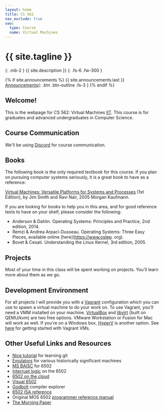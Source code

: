 ```yaml
---
layout: home
title: CS 562
nav_exclude: true
seo:
  type: Course
  name: Virtual Machines
---
```


# {{ site.tagline }}
{: .mb-2 }
{{ site.description }}
{: .fs-6 .fw-300 }

{% if site.announcements %}
{{ site.announcements.last }}
[Announcements](announcements.md){: .btn .btn-outline .fs-3 }
{% endif %}

## Welcome!

This is the webpage for CS 562: Virtual Machines
[IIT](https://iit.edu).  This course is for graduates and advanced undergraduates in Computer Science.

## Course Communication
We'll be using [Discord](https://discord.gg/dXuteHWX) for course communication. 

## Books
The following book is the only required textbook for this course. If you plan
on pursuing computer systems seriously, it is a great book to have as
a reference:

[Virtual Machines: Versatile Platforms for Systems and Processes](http://a.co/2s0kMO6) (1st Edition), by Jim Smith and Ravi Nair, 2005 Morgan Kaufmann.

If you are looking for books to help you in this area, and for good reference texts to have on your shelf, please consider
the following:
- Anderson & Dahlin. Operating Systems: Principles and Practice, 2nd edition, 2014.
- Remzi & Andrea Arpaci-Dusseau. Operating Systems: Three Easy Pieces, available online [here](https://www.ostep.
org).
- Bovet & Cesati. Understanding the Linux Kernel, 3rd edition, 2005.

## Projects
Most of your time in this class will be spent working on projects. You'll learn more about them as we go. 

## Development Environment
For all projects I will provide you with a [Vagrant](https://www.vagrantup.com/) configuration which you can
use to spawn a virtual machine to do your work on. To use Vagrant, you'll need
a VMM installed on your machine. [VirtualBox](https://www.virtualbox.org/) and [libvirt](https://libvirt.org/) (built on QEMU/kvm) are
two free options. VMware Workstation or Fusion for Mac will work as well. If
you're on a Windows box, [HyperV](https://docs.microsoft.com/en-us/virtualization/hyper-v-on-windows/quick-start/quick-create-virtual-machine) is another option. See [here](https://learn.hashicorp.com/collections/vagrant/getting-started) for getting started
with Vagrant VMs.


## Other Useful Links and Resources
- [Nice tutorial](https://try.github.io/levels/1/challenges/1) for learning git
- [Emulators](https://www.pcjs.org/) for various historically significant machines
- [MS BAISC](https://www.pagetable.com/?p=774) for 6502
- [Interrupt logic](https://www.pagetable.com/?p=410) on the 6502
- [6502 on the cloud](http://www.6502cloud.com/)
- [Visual 6502](http://www.visual6502.org/JSSim/index.html)
- [Godbolt](https://godbolt.org/) compiler explorer
- [6502 ISA reference](https://www.masswerk.at/6502/6502_instruction_set.html)
- Original MOS 6502 [programmer reference manual](http://users.telenet.be/kim1-6502/6502/proman.html)
- [The Morning Paper](https://blog.acolyer.org/)

